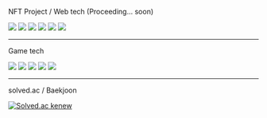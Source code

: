 NFT Project / Web tech (Proceeding... soon)   

<div align="left">
	<img src="https://img.shields.io/badge/PYTHON-3776AB?style=flat&logo=PYTHON&logoColor=white" />
	<img src="https://img.shields.io/badge/JavaScript-F7DF1E?style=flat&logo=JavaScript&logoColor=white" />
	<img src="https://img.shields.io/badge/CSS3-1572B6?style=flat&logo=CSS3&logoColor=white" />
  <img src="https://img.shields.io/badge/TypeScript-1572B6?style=flat&logo=TypeScript&logoColor=white" />
  <img src="https://img.shields.io/badge/Solidity-363636?style=flat&logo=Solidity&logoColor=white" />
  <img src="https://img.shields.io/badge/HTML5-E34F26?style=flat&logo=HTML5&logoColor=white" />
</div>   

---

Game tech   

<div align="left">
	<img src="https://img.shields.io/badge/Unity-3776AB?style=flat&logo=Unity&logoColor=#FFFFFF" />
  <img src="https://img.shields.io/badge/C%23-3f8324?style=flat-square&logo=C%20Sharp&logoColor=white"/> 
	<img src="https://img.shields.io/badge/C++-00599C?style=flat-square&logo=C%2B%2B&logoColor=white"/> 
  <img src="https://img.shields.io/badge/C-A8B9CC?style=flat-square&logo=C&logoColor=white"/>
  <img src="https://img.shields.io/badge/Java-E34F26?style=flat-square&logo=Java&logoColor=white"/>
</div>   

--- 
solved.ac / Baekjoon   

[![Solved.ac 
kenew](http://mazassumnida.wtf/api/mini/generate_badge?boj=kenew)](https://solved.ac/kenew)
